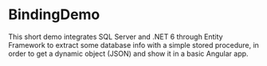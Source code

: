# BindingDemo
This short demo integrates SQL Server and .NET 6 through Entity Framework to extract some database info with a simple stored procedure, in order to get a dynamic object (JSON) and show it in a basic Angular app.
